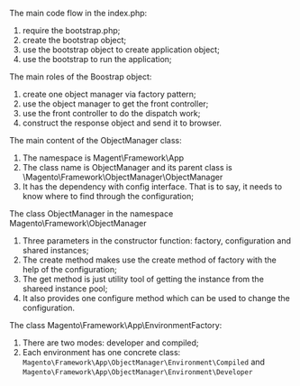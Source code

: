 The main code flow in the index.php:

1. require the bootstrap.php;
2. create the bootstrap object;
3. use the bootstrap object to create application object;
4. use the bootstrap to run the application;

The main roles of the Boostrap object:

1. create one object manager via factory pattern;
2. use the object manager to get the front controller;
3. use the front controller to do the dispatch work;
4. construct the response object and send it to browser.

The main content of the ObjectManager class:

1. The namespace is Magent\Framework\App
2. The class name is ObjectManager and its parent class is \Magento\Framework\ObjectManager\ObjectManager
3. It has the dependency with config interface. That is to say, it needs to know where to find through the configuration;

The class ObjectManager in the namespace Magento\Framework\ObjectManager

1. Three parameters in the constructor function: factory, configuration and shared instances;
2. The create method makes use the create method of factory with the help of the configuration;
3. The get method is just utility tool of getting the instance from the shareed instance pool;
4. It also provides one configure method which can be used to change the configuration.

The class Magento\Framework\App\EnvironmentFactory:

1. There are two modes: developer and compiled;
2. Each environment has one concrete class: `Magento\Framework\App\ObjectManager\Environment\Compiled` and `Magento\Framework\App\ObjectManager\Environment\Developer`



